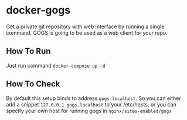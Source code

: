 # docker-gogs
Get a private git repository with web interface by running a single command. GOGS is going to be used as a web client for your repo.

## How To Run
Just run command `docker-compose up -d`

## How To Check
By default this setup binds to address `gogs.localhost`.
So you can either add a snippet `127.0.0.1 gogs.localhost` to your /etc/hosts, or you can specify your own host for running gogs in `nginx/sites-enabled/gogs`
